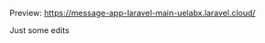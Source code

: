 Preview: <a href="https://message-app-laravel-main-uelabx.laravel.cloud/">https://message-app-laravel-main-uelabx.laravel.cloud/</a>

Just some edits